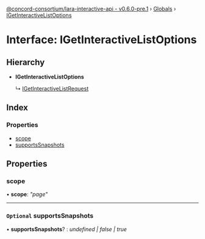 [@concord-consortium/lara-interactive-api - v0.6.0-pre.1](../README.md) › [Globals](../globals.md) › [IGetInteractiveListOptions](igetinteractivelistoptions.md)

# Interface: IGetInteractiveListOptions

## Hierarchy

* **IGetInteractiveListOptions**

  ↳ [IGetInteractiveListRequest](igetinteractivelistrequest.md)

## Index

### Properties

* [scope](igetinteractivelistoptions.md#scope)
* [supportsSnapshots](igetinteractivelistoptions.md#optional-supportssnapshots)

## Properties

###  scope

• **scope**: *"page"*

___

### `Optional` supportsSnapshots

• **supportsSnapshots**? : *undefined | false | true*
